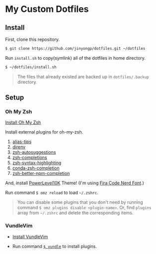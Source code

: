 # My Custom Dotfiles

## Install

First, clone this repository.

```sh
$ git clone https://github.com/jinyongp/dotfiles.git ~/dotfiles
```

Run `install.sh` to copy(symlink) all of the dotfiles in home directory.

```sh
$ ~/dotfiles/install.sh
```

>The files that already existed are backed up in `dotfiles/.backup` directory.

## Setup

### Oh My Zsh

[Install Oh My Zsh](https://ohmyz.sh/#install)

Install external plugins for oh-my-zsh.

   1. [alias-tips](https://github.com/djui/alias-tips#oh-my-zsh)
   2. [direnv](https://github.com/direnv/direnv/blob/master/docs/installation.md#installation)
   3. [zsh-autosuggestions](https://github.com/zsh-users/zsh-autosuggestions/blob/master/INSTALL.md#oh-my-zsh)
   4. [zsh-completions](https://github.com/zsh-users/zsh-completions#oh-my-zsh)
   5. [zsh-syntax-highlighting](https://github.com/zsh-users/zsh-syntax-highlighting/blob/master/INSTALL.md#oh-my-zsh)
   6. [conda-zsh-completion](https://github.com/esc/conda-zsh-completion/blob/382d840f7ad053b3b2ccf0b1f52b26bdabaf66b3/_conda#L24)
   7. [zsh-better-npm-completion](https://github.com/lukechilds/zsh-better-npm-completion#as-an-oh-my-zsh-custom-plugin)

And, install [PowerLevel10K](https://github.com/romkatv/powerlevel10k#oh-my-zsh) Theme! (I'm using [Fira Code Nerd Font](https://github.com/ryanoasis/nerd-fonts#option-4-homebrew-fonts).)


Run command `$ omz reload` to load `~/.zshrc`.

>You can disable some plugins that you don't need by running command `$ omz plugins disable <plugin-name>`.
>Or, find `plugins` array from `~/.zshrc` and delete the corresponding items.

### VundleVim

- [Install VundleVim](https://github.com/VundleVim/Vundle.vim#quick-start)

- Run command [`$ vundle`](https://github.com/ohmyzsh/ohmyzsh/tree/master/plugins/vundle) to install plugins.
